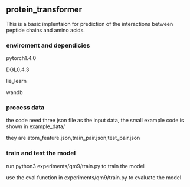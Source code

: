 ## protein_transformer
This is a basic implentaion for prediction of the interactions between peptide chains and amino acids.
### enviroment and dependicies
pytorch1.4.0

DGL0.4.3

lie_learn

wandb
### process data
the code need three json file as the input data, the small example code is shown in example_data/

they are atom_feature.json,train_pair.json,test_pair.json
### train and test the model
run python3 experiments/qm9/train.py to train the model

use the eval function in experiments/qm9/train.py to evaluate the model
